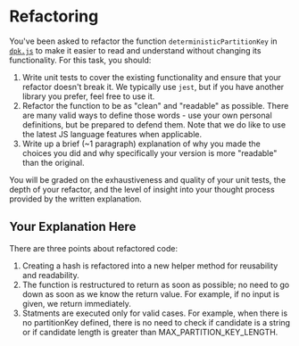 # Refactoring

You've been asked to refactor the function `deterministicPartitionKey` in [`dpk.js`](dpk.js) to make it easier to read and understand without changing its functionality. For this task, you should:

1. Write unit tests to cover the existing functionality and ensure that your refactor doesn't break it. We typically use `jest`, but if you have another library you prefer, feel free to use it.
2. Refactor the function to be as "clean" and "readable" as possible. There are many valid ways to define those words - use your own personal definitions, but be prepared to defend them. Note that we do like to use the latest JS language features when applicable.
3. Write up a brief (~1 paragraph) explanation of why you made the choices you did and why specifically your version is more "readable" than the original.

You will be graded on the exhaustiveness and quality of your unit tests, the depth of your refactor, and the level of insight into your thought process provided by the written explanation.

## Your Explanation Here
There are three points about refactored code:
1. Creating a hash is refactored into a new helper method for reusability and readability.
2. The function is restructured to return as soon as possible; no need to go down as soon as we know the return value. For example, if no input is given, we return immediately.
3. Statments are executed only for valid cases. For example, when there is no partitionKey defined, there is no need to check if candidate is a string or if candidate length is greater than MAX_PARTITION_KEY_LENGTH.